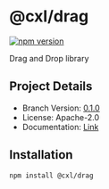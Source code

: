 # @cxl/drag 
	
[![npm version](https://badge.fury.io/js/%40cxl%2Fdrag.svg)](https://badge.fury.io/js/%40cxl%2Fdrag)

Drag and Drop library

## Project Details

-   Branch Version: [0.1.0](https://npmjs.com/package/@cxl/drag/v/0.1.0)
-   License: Apache-2.0
-   Documentation: [Link](https://cxlio.github.io/cxl/drag)

## Installation

	npm install @cxl/drag

